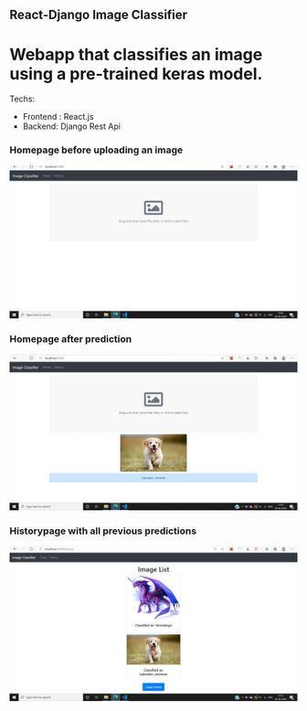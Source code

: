 ## React-Django Image Classifier

# Webapp that classifies an image using a pre-trained keras model. <br/>
Techs: <br/>

* Frontend : React.js
* Backend: Django Rest Api

### Homepage before uploading an image
![](https://github.com/hrithikkothari1234/Image-Classifier/blob/master/example/homepage.png)

### Homepage after prediction 
![](https://github.com/hrithikkothari1234/Image-Classifier/blob/master/example/predicted_example.png)

### Historypage with all previous predictions 
![](https://github.com/hrithikkothari1234/Image-Classifier/blob/master/example/historypage.png)